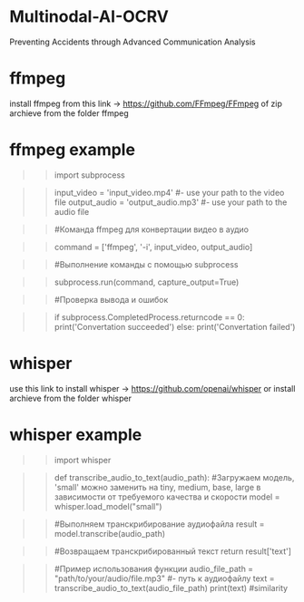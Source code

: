 # Multinodal-AI-OCRV
Preventing Accidents through Advanced Communication Analysis
# ffmpeg
install ffmpeg from this link -> https://github.com/FFmpeg/FFmpeg
of zip archieve from the folder ffmpeg
# ffmpeg example
>> import subprocess

>> input_video = 'input_video.mp4'  #- use your path to the video file
>> output_audio = 'output_audio.mp3' #-  use your path to the audio file

>> #Команда ffmpeg для конвертации видео в аудио

>> command = ['ffmpeg', '-i', input_video, output_audio]

>> #Выполнение команды с помощью subprocess

>> subprocess.run(command, capture_output=True)

>> #Проверка вывода и ошибок

>> if subprocess.CompletedProcess.returncode == 0:
>>     print('Convertation succeeded')
>> else:
  >>   print('Convertation failed')
# whisper
use this link to install whisper -> https://github.com/openai/whisper
or install archieve from the folder whisper
# whisper example
>> import whisper

>> def transcribe_audio_to_text(audio_path):
 >>    #Загружаем модель, 'small' можно заменить на tiny, medium, base, large в зависимости от требуемого качества и скорости
 >>   model = whisper.load_model("small")

 >>   #Выполняем транскрибирование аудиофайла
 >>   result = model.transcribe(audio_path)

 >>   #Возвращаем транскрибированный текст
 >>   return result['text']

>>#Пример использования функции
>>audio_file_path = "path/to/your/audio/file.mp3" #- путь к аудиофайлу
>>text = transcribe_audio_to_text(audio_file_path)
>>print(text)
#similarity





